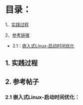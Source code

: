 # 目录： #


1、[实践过程](#jump1)



2、[参考链接](#jump2)

- 2.1：[嵌入式Linux-启动时间优化](#jump2.1)




<h2 id="1">1. <span id="jump1">实践过程</span></h2>

<h2 id="2">2. <span id="jump2">参考帖子</span></h2>


<h3 id="2.1">2.1 <span id="jump2.1">嵌入式Linux-启动时间优化：</span></h3>

